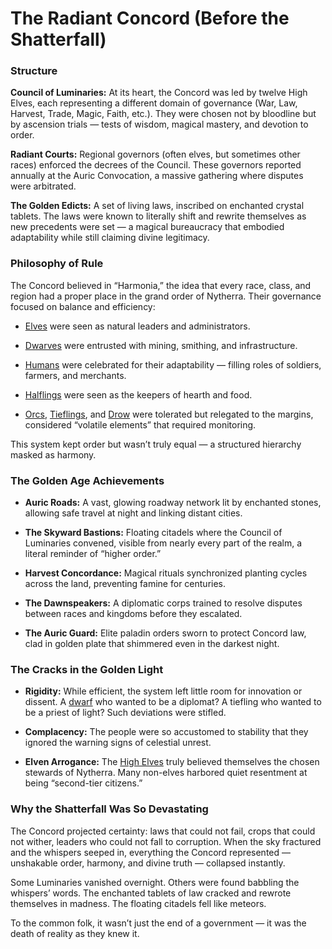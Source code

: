 # The Radiant Concord (Before the Shatterfall)
### Structure

**Council of Luminaries:**
At its heart, the Concord was led by twelve High Elves, each representing a different domain of governance (War, Law, Harvest, Trade, Magic, Faith, etc.). They were chosen not by bloodline but by ascension trials — tests of wisdom, magical mastery, and devotion to order.

**Radiant Courts:**
Regional governors (often elves, but sometimes other races) enforced the decrees of the Council. These governors reported annually at the Auric Convocation, a massive gathering where disputes were arbitrated.

**The Golden Edicts:**
A set of living laws, inscribed on enchanted crystal tablets. The laws were known to literally shift and rewrite themselves as new precedents were set — a magical bureaucracy that embodied adaptability while still claiming divine legitimacy.

### Philosophy of Rule

The Concord believed in “Harmonia,” the idea that every race, class, and region had a proper place in the grand order of Nytherra. Their governance focused on balance and efficiency:

* [Elves](../Races/README.md#elves) were seen as natural leaders and administrators.

* [Dwarves](../Races/README.md#dwarves) were entrusted with mining, smithing, and infrastructure.

* [Humans](../Races/README.md#humans) were celebrated for their adaptability — filling roles of soldiers, farmers, and merchants.

* [Halflings](../Races/README.md#halflings) were seen as the keepers of hearth and food.

* [Orcs](../Races/README.md#orcs--half-orcs), [Tieflings](../Races/README.md#tieflings), and [Drow](../Races/README.md#drow) were tolerated but relegated to the margins, considered “volatile elements” that required monitoring.

This system kept order but wasn’t truly equal — a structured hierarchy masked as harmony.

### The Golden Age Achievements

- **Auric Roads:** A vast, glowing roadway network lit by enchanted stones, allowing safe travel at night and linking distant cities.

- **The Skyward Bastions:** Floating citadels where the Council of Luminaries convened, visible from nearly every part of the realm, a literal reminder of “higher order.”

- **Harvest Concordance:** Magical rituals synchronized planting cycles across the land, preventing famine for centuries.

- **The Dawnspeakers:** A diplomatic corps trained to resolve disputes between races and kingdoms before they escalated.

- **The Auric Guard:** Elite paladin orders sworn to protect Concord law, clad in golden plate that shimmered even in the darkest night.

### The Cracks in the Golden Light

- **Rigidity:** While efficient, the system left little room for innovation or dissent. A [dwarf](../Races/README.md#dwarves) who wanted to be a diplomat? A tiefling who wanted to be a priest of light? Such deviations were stifled.

- **Complacency:** The people were so accustomed to stability that they ignored the warning signs of celestial unrest.

- **Elven Arrogance:** The [High Elves](../Races/README.md#high-elves-the-former-rulers) truly believed themselves the chosen stewards of Nytherra. Many non-elves harbored quiet resentment at being “second-tier citizens.”

### Why the Shatterfall Was So Devastating

The Concord projected certainty: laws that could not fail, crops that could not wither, leaders who could not fall to corruption.
When the sky fractured and the whispers seeped in, everything the Concord represented — unshakable order, harmony, and divine truth — collapsed instantly.

Some Luminaries vanished overnight. Others were found babbling the whispers’ words. The enchanted tablets of law cracked and rewrote themselves in madness. The floating citadels fell like meteors.

To the common folk, it wasn’t just the end of a government — it was the death of reality as they knew it.